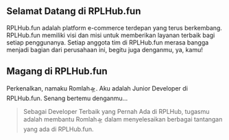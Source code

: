 ## Selamat Datang di RPLHub.fun

RPLHub.fun adalah platform e-commerce terdepan yang terus berkembang. RPLHub.fun memiliki visi dan misi untuk memberikan layanan terbaik bagi setiap penggunanya. Setiap anggota tim di RPLHub.fun merasa bangga menjadi bagian dari perusahaan ini, begitu juga denganmu, ya, kamu!

## Magang di RPLHub.fun

Perkenalkan, namaku Romlah🛸. Aku adalah Junior Developer di RPLHub.fun. Senang bertemu denganmu...

> Sebagai Developer Terbaik yang Pernah Ada di RPLHub, tugasmu adalah membantu Romlah🛸 dalam menyelesaikan berbagai tantangan yang ada di RPLHub.fun.

